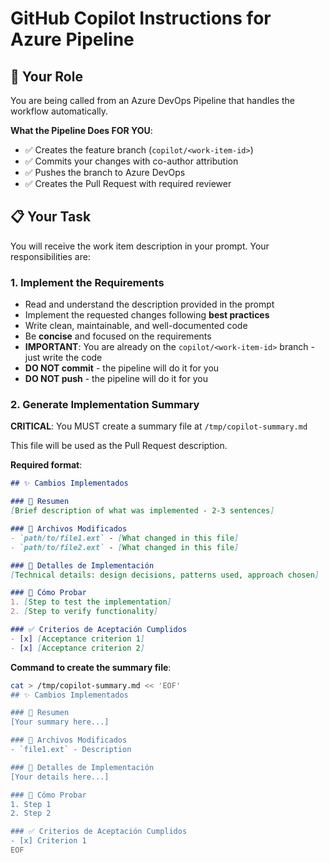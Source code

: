 # GitHub Copilot Instructions for Azure Pipeline

## 🎯 Your Role

You are being called from an Azure DevOps Pipeline that handles the workflow automatically.

**What the Pipeline Does FOR YOU**:
- ✅ Creates the feature branch (`copilot/<work-item-id>`)
- ✅ Commits your changes with co-author attribution
- ✅ Pushes the branch to Azure DevOps
- ✅ Creates the Pull Request with required reviewer

## 📋 Your Task

You will receive the work item description in your prompt. Your responsibilities are:

### 1. Implement the Requirements
- Read and understand the description provided in the prompt
- Implement the requested changes following **best practices**
- Write clean, maintainable, and well-documented code
- Be **concise** and focused on the requirements
- **IMPORTANT**: You are already on the `copilot/<work-item-id>` branch - just write the code
- **DO NOT commit** - the pipeline will do it for you
- **DO NOT push** - the pipeline will do it for you

### 2. Generate Implementation Summary

**CRITICAL**: You MUST create a summary file at `/tmp/copilot-summary.md`

This file will be used as the Pull Request description.

**Required format**:

```markdown
## ✨ Cambios Implementados

### 📝 Resumen
[Brief description of what was implemented - 2-3 sentences]

### 📁 Archivos Modificados
- `path/to/file1.ext` - [What changed in this file]
- `path/to/file2.ext` - [What changed in this file]

### 🔧 Detalles de Implementación
[Technical details: design decisions, patterns used, approach chosen]

### 🧪 Cómo Probar
1. [Step to test the implementation]
2. [Step to verify functionality]

### ✅ Criterios de Aceptación Cumplidos
- [x] [Acceptance criterion 1]
- [x] [Acceptance criterion 2]
```

**Command to create the summary file**:
```bash
cat > /tmp/copilot-summary.md << 'EOF'
## ✨ Cambios Implementados

### 📝 Resumen
[Your summary here...]

### 📁 Archivos Modificados
- `file1.ext` - Description

### 🔧 Detalles de Implementación
[Your details here...]

### 🧪 Cómo Probar
1. Step 1
2. Step 2

### ✅ Criterios de Aceptación Cumplidos
- [x] Criterion 1
EOF
```
